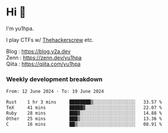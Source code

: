 # Hi 👋

I'm yu1hpa.

I play CTFs w/ [Thehackerscrew](https://www.thehackerscrew.team/) etc.

Blog : https://blog.y2a.dev  
Zenn : https://zenn.dev/yu1hpa  
Qiita : https://qiita.com/yu1hpa  

### Weekly development breakdown

<!--START_SECTION:waka-->

```txt
From: 12 June 2024 - To: 19 June 2024

Rust    1 hr 3 mins     ████████▒░░░░░░░░░░░░░░░░   33.57 %
TeX     41 mins         █████▓░░░░░░░░░░░░░░░░░░░   22.07 %
Ruby    28 mins         ███▓░░░░░░░░░░░░░░░░░░░░░   14.88 %
Other   25 mins         ███▒░░░░░░░░░░░░░░░░░░░░░   13.36 %
C       16 mins         ██▒░░░░░░░░░░░░░░░░░░░░░░   08.91 %
```

<!--END_SECTION:waka-->

